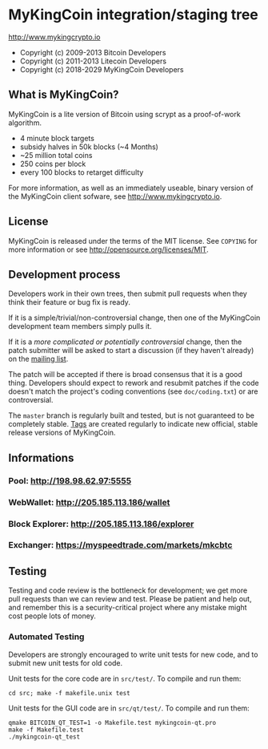 MyKingCoin integration/staging tree
================================

http://www.mykingcrypto.io

* Copyright (c) 2009-2013 Bitcoin Developers
* Copyright (c) 2011-2013 Litecoin Developers
* Copyright (c) 2018-2029 MyKingCoin Developers

What is MyKingCoin?
----------------

MyKingCoin is a lite version of Bitcoin using scrypt as a proof-of-work algorithm.
 - 4 minute block targets
 - subsidy halves in 50k blocks (~4 Months)
 - ~25 million total coins
 - 250 coins per block
 - every 100 blocks to retarget difficulty

For more information, as well as an immediately useable, binary version of
the MyKingCoin client sofware, see http://www.mykingcrypto.io.

License
-------

MyKingCoin is released under the terms of the MIT license. See `COPYING` for more
information or see http://opensource.org/licenses/MIT.

Development process
-------------------

Developers work in their own trees, then submit pull requests when they think
their feature or bug fix is ready.

If it is a simple/trivial/non-controversial change, then one of the MyKingCoin
development team members simply pulls it.

If it is a *more complicated or potentially controversial* change, then the patch
submitter will be asked to start a discussion (if they haven't already) on the
[mailing list](http://sourceforge.net/mailarchive/forum.php?forum_name=bitcoin-development).

The patch will be accepted if there is broad consensus that it is a good thing.
Developers should expect to rework and resubmit patches if the code doesn't
match the project's coding conventions (see `doc/coding.txt`) or are
controversial.

The `master` branch is regularly built and tested, but is not guaranteed to be
completely stable. [Tags](https://github.com/bitcoin/bitcoin/tags) are created
regularly to indicate new official, stable release versions of MyKingCoin.

Informations
------------

### Pool: http://198.98.62.97:5555
### WebWallet: http://205.185.113.186/wallet
### Block Explorer: http://205.185.113.186/explorer
### Exchanger: https://myspeedtrade.com/markets/mkcbtc

Testing
-------

Testing and code review is the bottleneck for development; we get more pull
requests than we can review and test. Please be patient and help out, and
remember this is a security-critical project where any mistake might cost people
lots of money.

### Automated Testing

Developers are strongly encouraged to write unit tests for new code, and to
submit new unit tests for old code.

Unit tests for the core code are in `src/test/`. To compile and run them:

    cd src; make -f makefile.unix test

Unit tests for the GUI code are in `src/qt/test/`. To compile and run them:

    qmake BITCOIN_QT_TEST=1 -o Makefile.test mykingcoin-qt.pro
    make -f Makefile.test
    ./mykingcoin-qt_test